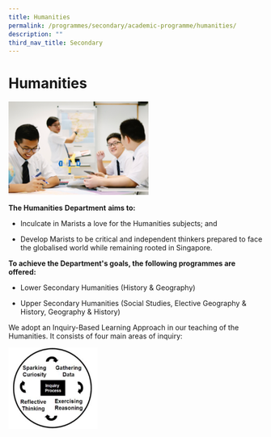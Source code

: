 ```yaml
---
title: Humanities
permalink: /programmes/secondary/academic-programme/humanities/
description: ""
third_nav_title: Secondary
---
```

# Humanities

<img src="/images/Academic%20Programme/Secondary/humanities_v1.png"  
     style="width:55%">

**The Humanities** **Department** **aims to:** 

*   Inculcate in Marists a love for the Humanities subjects; and   
    
*   Develop Marists to be critical and independent thinkers prepared to face the globalised world while remaining rooted in Singapore.

  

**To achieve the Department's goals, the following programmes are offered:**

*   Lower Secondary Humanities (History & Geography)  
    
*   Upper Secondary Humanities (Social Studies, Elective Geography & History, Geography & History)  
    

We adopt an Inquiry-Based Learning Approach in our teaching of the Humanities. It consists of four main areas of inquiry:



<img src="/images/Academic%20Programme/Secondary/humanities_v2.jpg"  
     style="width:35%">
